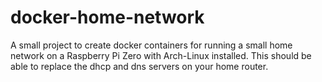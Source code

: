 # docker-home-network
A small project to create docker containers for running a small home network on a Raspberry Pi Zero with Arch-Linux installed. This should be able to replace the dhcp and dns servers on your home router.
